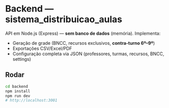 # Backend — sistema_distribuicao_aulas

API em Node.js (Express) — **sem banco de dados** (memória). Implementa:
- Geração de grade (BNCC, recursos exclusivos, **contra-turno 6º–9º**)
- Exportações CSV/Excel/PDF
- Configuração completa via JSON (professores, turmas, recursos, BNCC, settings)

## Rodar
```bash
cd backend
npm install
npm run dev
# http://localhost:3001
```
